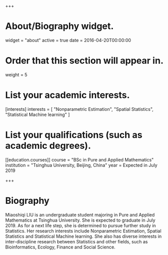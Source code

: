 +++
# About/Biography widget.
widget = "about"
active = true
date = 2016-04-20T00:00:00

# Order that this section will appear in.
weight = 5

# List your academic interests.
[interests]
  interests = [
    "Nonparametric Estimation",
    "Spatial Statistics",
    "Statistical Machine learning"
  ]

# List your qualifications (such as academic degrees).
[[education.courses]]
  course = "BSc in Pure and Applied Mathematics"
  institution = "Tsinghua University, Beijing, China"
  year = Expected in July 2019
 
+++

# Biography

Miaoshiqi LIU is an undergraduate student majoring in Pure and Applied Mathematics at Tsinghua University. She is expected to graduate in July 2019. As for a next life step, she is determined to pursue further study in Statistics. Her research interests include Nonparametric Estimation, Spatial Statistics and Statistical Machine learning. She also has diverse interests in inter-discipline research between Statistics and other fields, such as Bioinformatics, Ecology, Finance and Social Science.